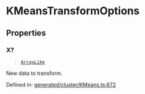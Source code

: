 # KMeansTransformOptions

## Properties

### X?

> [`ArrayLike`](../types/ArrayLike.md)

New data to transform.

Defined in:  [generated/cluster/KMeans.ts:672](https://github.com/transitive-bullshit/scikit-learn-ts/blob/b59c1ff/packages/sklearn/src/generated/cluster/KMeans.ts#L672)

